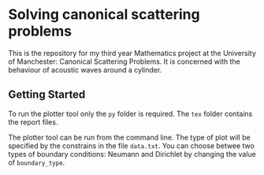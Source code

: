 # Solving canonical scattering problems

This is the repository for my third year Mathematics project at the University of Manchester: Canonical Scattering Problems. It is concerned with the behaviour of acoustic waves around a cylinder.

## Getting Started

To run the plotter tool only the `py` folder is required. The `tex` folder contains the report files.

The plotter tool can be run from the command line. The type of plot will be specified by the constrains in the file `data.txt`. You can choose betwee two types of boundary conditions: Neumann and Dirichlet by changing the value of `boundary_type`.
